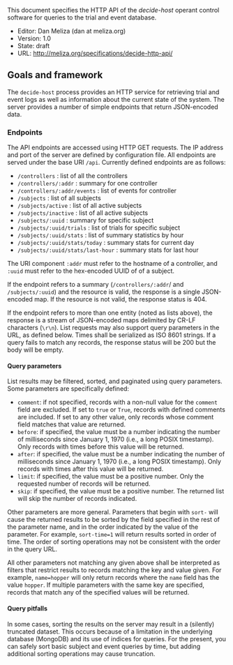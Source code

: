 
This document specifies the HTTP API of the *decide-host* operant control software for queries to the trial and event database.

-   Editor: Dan Meliza (dan at meliza.org)
-   Version: 1.0
-   State:  draft
-   URL: <http://meliza.org/specifications/decide-http-api/>

## Goals and framework

The `decide-host` process provides an HTTP service for retrieving trial and event logs as well as information about the current state of the system. The server provides a number of simple endpoints that return JSON-encoded data.

### Endpoints

The API endpoints are accessed using HTTP GET requests. The IP address and port of the server are defined by configuration file. All endpoints are served under the base URI `/api`. Currently defined endpoints are as follows:

- `/controllers` : list of all the controllers
- `/controllers/:addr` : summary for one controller
- `/controllers/:addr/events` : list of events for controller
- `/subjects` : list of all subjects
- `/subjects/active` : list of all active subjects
- `/subjects/inactive` : list of all active subjects
- `/subjects/:uuid` : summary for specific subject
- `/subjects/:uuid/trials` : list of trials for specific subject
- `/subjects/:uuid/stats` : list of summary statistics by hour
- `/subjects/:uuid/stats/today` : summary stats for current day
- `/subjects/:uuid/stats/last-hour` : summary stats for last hour

The URI component `:addr` must refer to the hostname of a controller, and `:uuid` must refer to the hex-encoded UUID of of a subject.

If the endpoint refers to a summary (`/controllers/:addr`/ and `/subjects/:uuid`) and the resource is valid, the response is a single JSON-encoded map. If the resource is not valid, the response status is 404.

If the endpoint refers to more than one entity (noted as lists above), the response is a stream of JSON-encoded maps delimited by CR-LF characters (`\r\n`). List requests may also support query parameters in the URL, as defined below. Times shall be serialized as ISO 8601 strings. If a query fails to match any records, the response status will be 200 but the body will be empty.

#### Query parameters

List results may be filtered, sorted, and paginated using query parameters. Some parameters are specifically defined:

- `comment`: if not specified, records with a non-null value for the `comment`
  field are excluded. If set to `true` or `True`, records with defined comments
  are included. If set to any other value, only records whose comment field
  matches that value are returned.
- `before`: if specified, the value must be a number indicating the number of
  milliseconds since January 1, 1970 (i.e., a long POSIX timestamp). Only
  records with times before this value will be returned.
- `after`: if specified, the value must be a number indicating the number of
  milliseconds since January 1, 1970 (i.e., a long POSIX timestamp). Only
  records with times after this value will be returned.
- `limit`: if specified, the value must be a positive number. Only the requested
  number of records will be returned.
- `skip`: if specified, the value must be a positive number. The returned list
  will skip the number of records indicated.

Other parameters are more general. Parameters that begin with `sort-` will cause the returned results to be sorted by the field specified in the rest of the parameter name, and in the order indicated by the value of the parameter. For example, `sort-time=1` will return results sorted in order of time. The order of sorting operations may not be consistent with the order in the query URL.

All other parameters not matching any given above shall be interpreted as filters that restrict results to records matching the key and value given. For example, `name=hopper` will only return records where the `name` field has the value `hopper`. If multiple parameters with the same key are specified, records that match any of the specified values will be returned.

#### Query pitfalls

In some cases, sorting the results on the server may result in a (silently) truncated dataset. This occurs because of a limitation in the underlying database (MongoDB) and its use of indices for queries. For the present, you can safely sort basic subject and event queries by time, but adding additional sorting operations may cause truncation.
